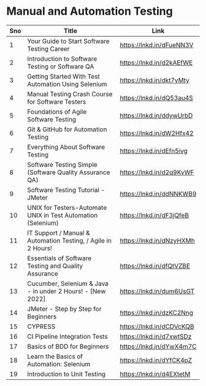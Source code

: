 # Manual and Automation Testing
|Sno|Title|Link|
|--|--|--|
|1|Your Guide to Start Software Testing Career|https://lnkd.in/dFueNN3V
|2|Introduction to Software Testing or Software QA|https://lnkd.in/d2kAEfWE
|3|Getting Started With Test Automation Using Selenium|https://lnkd.in/dkt7yMty
|4|Manual Testing Crash Course for Software Testers|https://lnkd.in/dQ53au4S
|5|Foundations of Agile Software Testing|https://lnkd.in/ddywUrbD
|6|Git & GitHub for Automation Testing|https://lnkd.in/dW2Hfx42
|7|Everything About Software Testing|https://lnkd.in/dEfn5ivg
|8|Software Testing Simple (Software Quality Assurance QA)|https://lnkd.in/d2q9KvWF
|9|Software Testing Tutorial - JMeter |https://lnkd.in/ddNNKWB9
|10|UNIX for Testers-Automate UNIX in Test Automation (Selenium)|https://lnkd.in/dF3jQfeB
|11|IT Support / Manual & Automation Testing, / Agile in 2 Hours!|https://lnkd.in/dNzyHXMh
|12|Essentials of Software Testing and Quality Assurance|https://lnkd.in/dfQtVZBE
|13|Cucumber, Selenium & Java - in under 2 Hours! - [New 2022]|https://lnkd.in/dum6UsGT
|14|JMeter - Step by Step for Beginners|https://lnkd.in/dzKC2Nng
|15|CYPRESS|https://lnkd.in/dCDVcKQB
|16|CI Pipeline Integration Tests|https://lnkd.in/d7xwtSDz
|17|Basics of BDD for Beginners |https://lnkd.in/dYwX4m7C
|18|Learn the Basics of Automation: Selenium|https://lnkd.in/dYfCK4pZ
|19|Introduction to Unit Testing|https://lnkd.in/d4EXtetM
